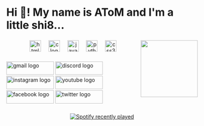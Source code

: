 <h1 align="left">Hi 👋! My name is AToM and I'm a little shi8...</h1>

###

<img align="right" height="150" src="https://scontent.xx.fbcdn.net/v/t1.15752-9/371322179_1473272029908678_6400936954228658899_n.jpg?stp=dst-jpg_p403x403&_nc_cat=111&ccb=1-7&_nc_sid=aee45a&_nc_ohc=Akj9wt5NQJoAX8Vnui-&_nc_ad=z-m&_nc_cid=0&_nc_ht=scontent.xx&oh=03_AdRzpV0XSus5PDxDhClYxLU7k5dHwLkE6RIgMLAzREb1LA&oe=6518898B"  />

###

<div align="center">
  <img src="https://cdn.jsdelivr.net/gh/devicons/devicon/icons/html5/html5-original.svg" height="30" alt="html5 logo"  />
  <img width="12" />
  <img src="https://cdn.jsdelivr.net/gh/devicons/devicon/icons/c/c-original.svg" height="30" alt="c logo"  />
  <img width="12" />
  <img src="https://cdn.jsdelivr.net/gh/devicons/devicon/icons/javascript/javascript-original.svg" height="30" alt="javascript logo"  />
  <img width="12" />
  <img src="https://cdn.jsdelivr.net/gh/devicons/devicon/icons/python/python-original.svg" height="30" alt="python logo"  />
  <img width="12" />
  <img src="https://cdn.jsdelivr.net/gh/devicons/devicon/icons/css3/css3-original.svg" height="30" alt="css3 logo"  />
</div>

###

<div align="left">
  <img src="https://raw.githubusercontent.com/maurodesouza/profile-readme-generator/master/src/assets/icons/social/gmail/default.svg" width="125" height="35" alt="gmail logo"  />
  <img src="https://raw.githubusercontent.com/maurodesouza/profile-readme-generator/master/src/assets/icons/social/discord/default.svg" width="125" height="35" alt="discord logo"  />
  <img src="https://raw.githubusercontent.com/maurodesouza/profile-readme-generator/master/src/assets/icons/social/instagram/default.svg" width="125" height="35" alt="instagram logo"  />
  <img src="https://raw.githubusercontent.com/maurodesouza/profile-readme-generator/master/src/assets/icons/social/youtube/default.svg" width="125" height="35" alt="youtube logo"  />
  <img src="https://raw.githubusercontent.com/maurodesouza/profile-readme-generator/master/src/assets/icons/social/facebook/default.svg" width="125" height="35" alt="facebook logo"  />
  <img src="https://raw.githubusercontent.com/maurodesouza/profile-readme-generator/master/src/assets/icons/social/twitter/default.svg" width="125" height="35" alt="twitter logo"  />
</div>

###

<div align="center">
  <a href="https://open.spotify.com/user/https://open.spotify.com/user/31s2fmswlohkq6jnpslwwhq5it7i">
    <img src="https://spotify-recently-played-readme.vercel.app/api?count=5&unique=true" alt="Spotify recently played"  />
  </a>
</div>

###

